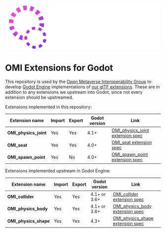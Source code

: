 ![OMI group logo](.github/omi_group_logo.svg)

# OMI Extensions for Godot

This repository is used by the [Open Metaverse Interoperability Group](https://omigroup.org/) to develop [Godot Engine](https://godotengine.org/) implementations of [our glTF extensions](https://github.com/omigroup/gltf-extensions). These are in addition to any extensions we upstream into Godot, since not every extension should be upstreamed.

Extensions implemented in this repository:

| Extension name          | Import | Export | Godot version | Link                                                                                                                           |
| ----------------------- | ------ | ------ | ------------- | ------------------------------------------------------------------------------------------------------------------------------ |
| **OMI_physics_joint**   | Yes    | Yes    | 4.1+          | [OMI_physics_joint extension spec](https://github.com/omigroup/gltf-extensions/tree/main/extensions/2.0/OMI_physics_joint)     |
| **OMI_seat**            | Yes    | Yes    | 4.0+          | [OMI_seat extension spec](https://github.com/omigroup/gltf-extensions/tree/main/extensions/2.0/OMI_seat)                       |
| **OMI_spawn_point**     | Yes    | No     | 4.0+          | [OMI_spawn_point extension spec](https://github.com/omigroup/gltf-extensions/tree/main/extensions/2.0/OMI_spawn_point)         |

Extensions implemented upstream in Godot Engine:

| Extension name        | Import | Export | Godot version | Link                                                                                                                       |
| --------------------- | ------ | ------ | ------------- | -------------------------------------------------------------------------------------------------------------------------- |
| **OMI_collider**      | Yes    | Yes    | 4.1+ or 3.6+  | [OMI_collider extension spec](https://github.com/omigroup/gltf-extensions/tree/main/extensions/2.0/Archived/OMI_collider)  |
| **OMI_physics_body**  | Yes    | Yes    | 4.1+ or 3.6+  | [OMI_physics_body extension spec](https://github.com/omigroup/gltf-extensions/tree/main/extensions/2.0/OMI_physics_body)   |
| **OMI_physics_shape** | Yes    | Yes    | 4.3+          | [OMI_physics_shape extension spec](https://github.com/omigroup/gltf-extensions/tree/main/extensions/2.0/OMI_physics_shape) |
